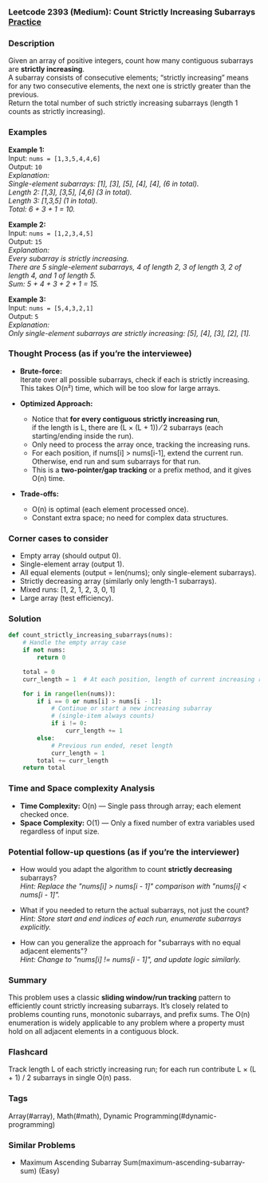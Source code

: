 ### Leetcode 2393 (Medium): Count Strictly Increasing Subarrays [Practice](https://leetcode.com/problems/count-strictly-increasing-subarrays)

### Description  
Given an array of positive integers, count how many contiguous subarrays are **strictly increasing**.  
A subarray consists of consecutive elements; “strictly increasing” means for any two consecutive elements, the next one is strictly greater than the previous.  
Return the total number of such strictly increasing subarrays (length 1 counts as strictly increasing).  

### Examples  

**Example 1:**  
Input: `nums = [1,3,5,4,4,6]`  
Output: `10`  
*Explanation:  
Single-element subarrays: [1], [3], [5], [4], [4],  (6 in total).  
Length 2: [1,3], [3,5], [4,6] (3 in total).  
Length 3: [1,3,5] (1 in total).  
Total: 6 + 3 + 1 = 10.*

**Example 2:**  
Input: `nums = [1,2,3,4,5]`  
Output: `15`  
*Explanation:  
Every subarray is strictly increasing.  
There are 5 single-element subarrays, 4 of length 2, 3 of length 3, 2 of length 4, and 1 of length 5.  
Sum: 5 + 4 + 3 + 2 + 1 = 15.*

**Example 3:**  
Input: `nums = [5,4,3,2,1]`  
Output: `5`  
*Explanation:  
Only single-element subarrays are strictly increasing: [5], [4], [3], [2], [1].*


### Thought Process (as if you’re the interviewee)  
- **Brute-force:**  
  Iterate over all possible subarrays, check if each is strictly increasing.  
  This takes O(n²) time, which will be too slow for large arrays.

- **Optimized Approach:**  
  - Notice that **for every contiguous strictly increasing run**,  
    if the length is L, there are (L × (L + 1)) ⁄ 2 subarrays (each starting/ending inside the run).  
  - Only need to process the array once, tracking the increasing runs.
  - For each position, if nums[i] > nums[i-1], extend the current run. Otherwise, end run and sum subarrays for that run.
  - This is a **two-pointer/gap tracking** or a prefix method, and it gives O(n) time.

- **Trade-offs:**  
  - O(n) is optimal (each element processed once).
  - Constant extra space; no need for complex data structures.

  
### Corner cases to consider  
- Empty array (should output 0).
- Single-element array (output 1).
- All equal elements (output = len(nums); only single-element subarrays).
- Strictly decreasing array (similarly only length-1 subarrays).
- Mixed runs: [1, 2, 1, 2, 3, 0, 1]
- Large array (test efficiency).


### Solution

```python
def count_strictly_increasing_subarrays(nums):
    # Handle the empty array case
    if not nums:
        return 0

    total = 0
    curr_length = 1  # At each position, length of current increasing run

    for i in range(len(nums)):
        if i == 0 or nums[i] > nums[i - 1]:
            # Continue or start a new increasing subarray
            # (single-item always counts)
            if i != 0:
                curr_length += 1
        else:
            # Previous run ended, reset length
            curr_length = 1
        total += curr_length
    return total
```

### Time and Space complexity Analysis  

- **Time Complexity:** O(n) — Single pass through array; each element checked once.
- **Space Complexity:** O(1) — Only a fixed number of extra variables used regardless of input size.


### Potential follow-up questions (as if you’re the interviewer)  

- How would you adapt the algorithm to count **strictly decreasing** subarrays?  
  *Hint: Replace the "nums[i] > nums[i - 1]" comparison with "nums[i] < nums[i - 1]".*

- What if you needed to return the actual subarrays, not just the count?  
  *Hint: Store start and end indices of each run, enumerate subarrays explicitly.*

- How can you generalize the approach for "subarrays with no equal adjacent elements"?  
  *Hint: Change to "nums[i] != nums[i - 1]", and update logic similarly.*

### Summary
This problem uses a classic **sliding window/run tracking** pattern to efficiently count strictly increasing subarrays. It’s closely related to problems counting runs, monotonic subarrays, and prefix sums. The O(n) enumeration is widely applicable to any problem where a property must hold on all adjacent elements in a contiguous block.


### Flashcard
Track length L of each strictly increasing run; for each run contribute L × (L + 1) / 2 subarrays in single O(n) pass.

### Tags
Array(#array), Math(#math), Dynamic Programming(#dynamic-programming)

### Similar Problems
- Maximum Ascending Subarray Sum(maximum-ascending-subarray-sum) (Easy)